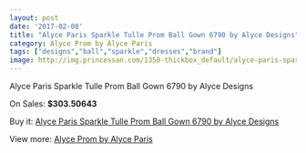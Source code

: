 ```yaml
---
layout: post
date: '2017-02-08'
title: "Alyce Paris Sparkle Tulle Prom Ball Gown 6790 by Alyce Designs"
category: Alyce Prom by Alyce Paris
tags: ["designs","ball","sparkle","dresses","brand"]
image: http://img.princessan.com/1350-thickbox_default/alyce-paris-sparkle-tulle-prom-ball-gown-6790-by-alyce-designs.jpg
---
```

Alyce Paris Sparkle Tulle Prom Ball Gown 6790 by Alyce Designs

On Sales: **$303.50643**
<a href="https://www.princessan.com/en/alyce-prom-by-alyce-paris/624-alyce-paris-sparkle-tulle-prom-ball-gown-6790-by-alyce-designs.html"><amp-img layout="responsive" width="600" height="600" src="//img.princessan.com/1350-thickbox_default/alyce-paris-sparkle-tulle-prom-ball-gown-6790-by-alyce-designs.jpg" alt="Alyce Paris Sparkle Tulle Prom Ball Gown 6790 by Alyce Designs 0" /></a>
<a href="https://www.princessan.com/en/alyce-prom-by-alyce-paris/624-alyce-paris-sparkle-tulle-prom-ball-gown-6790-by-alyce-designs.html"><amp-img layout="responsive" width="600" height="600" src="//img.princessan.com/1351-thickbox_default/alyce-paris-sparkle-tulle-prom-ball-gown-6790-by-alyce-designs.jpg" alt="Alyce Paris Sparkle Tulle Prom Ball Gown 6790 by Alyce Designs 1" /></a>

Buy it: [Alyce Paris Sparkle Tulle Prom Ball Gown 6790 by Alyce Designs](https://www.princessan.com/en/alyce-prom-by-alyce-paris/624-alyce-paris-sparkle-tulle-prom-ball-gown-6790-by-alyce-designs.html "Alyce Paris Sparkle Tulle Prom Ball Gown 6790 by Alyce Designs")

View more: [Alyce Prom by Alyce Paris](https://www.princessan.com/en/8-alyce-prom-by-alyce-paris "Alyce Prom by Alyce Paris")